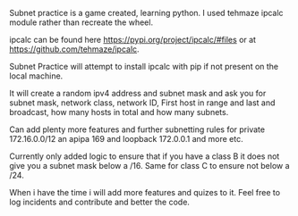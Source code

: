 
Subnet practice is a game created, learning python. I used tehmaze ipcalc module rather than recreate the wheel.

ipcalc can be found here https://pypi.org/project/ipcalc/#files or at https://github.com/tehmaze/ipcalc.

Subnet Practice will attempt to install ipcalc with pip if not present on the local machine.

It will create a random ipv4 address and subnet mask and ask you for subnet mask, network class, network ID, First host in range and last and broadcast, how many hosts in total and how many subnets.

Can add plenty more features and further subnetting rules for private 172.16.0.0/12 an apipa 169 and loopback 172.0.0.1 and more etc.

Currently only added logic to ensure that if you have a class B it does not give you a subnet mask below a /16. Same for class C to ensure not below a /24.

When i have the time i will add more features and quizes to it. Feel free to log incidents and contribute and better the code.
